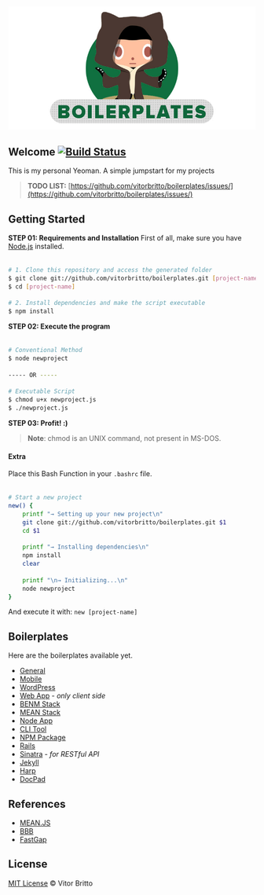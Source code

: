 ![Boilerplates Logo](logo-bp.jpg "Boilerplates")

## Welcome [![Build Status](https://travis-ci.org/vitorbritto/boilerplates.svg)](https://travis-ci.org/vitorbritto/boilerplates)

This is my personal Yeoman. A simple jumpstart for my projects

> **TODO LIST:** [https://github.com/vitorbritto/boilerplates/issues/](https://github.com/vitorbritto/boilerplates/issues/)


## Getting Started

**STEP 01: Requirements and Installation**
First of all, make sure you have [Node.js](http://nodejs.org/) installed.

```bash

# 1. Clone this repository and access the generated folder
$ git clone git://github.com/vitorbritto/boilerplates.git [project-name]
$ cd [project-name]

# 2. Install dependencies and make the script executable
$ npm install

```

**STEP 02: Execute the program**

```bash

# Conventional Method
$ node newproject

----- OR -----

# Executable Script
$ chmod u+x newproject.js
$ ./newproject.js

```

**STEP 03: Profit! :)**

> **Note**: chmod is an UNIX command, not present in MS-DOS.

#### Extra

Place this Bash Function in your `.bashrc` file.

```bash

# Start a new project
new() {
    printf "→ Setting up your new project\n"
    git clone git://github.com/vitorbritto/boilerplates.git $1
    cd $1

    printf "→ Installing dependencies\n"
    npm install
    clear

    printf "\n→ Initializing...\n"
    node newproject
}

```

And execute it with: `new [project-name]`


## Boilerplates

Here are the boilerplates available yet.

- [General](lib/templates/general/)
- [Mobile](lib/templates/mobile/)
- [WordPress](lib/templates/wordpress/)
- [Web App](lib/templates/webapp/) - _only client side_
- [BENM Stack](lib/templates/benmstack/)
- [MEAN Stack](lib/templates/meanstack/)
- [Node App](lib/templates/nodeapp/)
- [CLI Tool](lib/templates/clitool/)
- [NPM Package](lib/templates/npmpkg/)
- [Rails](lib/templates/rails/)
- [Sinatra](lib/templates/sinatra/) - _for RESTful API_
- [Jekyll](lib/templates/jekyll/)
- [Harp](lib/templates/harp/)
- [DocPad](lib/templates/docpad/)


## References

- [MEAN.JS](https://github.com/meanjs/mean)
- [BBB](https://github.com/backbone-boilerplate/backbone-boilerplate)
- [FastGap](https://github.com/FastGap/fastgap)


## License

[MIT License](http://vitorbritto.mit-license.org/) © Vitor Britto
